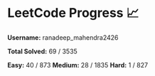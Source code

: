 # LeetCode Progress 📈
**Username:** ranadeep_mahendra2426

**Total Solved:** 69 / 3535

**Easy:** 40 / 873
**Medium:** 28 / 1835
**Hard:** 1 / 827
